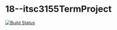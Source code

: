 # 18--itsc3155TermProject

[![Build Status](https://travis-ci.com/lisbethk/18--itsc3155TermProject.svg?branch=master)](https://travis-ci.com/lisbethk/18--itsc3155TermProject)